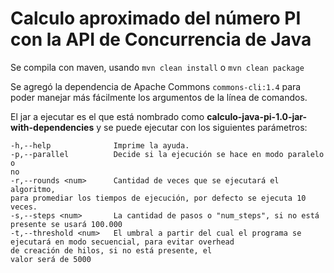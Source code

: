# Calculo aproximado del número PI con la API de Concurrencia de Java

Se compila con maven, usando `mvn clean install` o `mvn clean package`

Se agregó la dependencia de Apache Commons `commons-cli:1.4` para poder manejar más fácilmente los argumentos de la
línea de comandos.

El jar a ejecutar es el que está nombrado como **calculo-java-pi-1.0-jar-with-dependencies** y se puede ejecutar con los
siguientes parámetros:
```
-h,--help              Imprime la ayuda.
-p,--parallel          Decide si la ejecución se hace en modo paralelo o
no
-r,--rounds <num>      Cantidad de veces que se ejecutará el algoritmo,
para promediar los tiempos de ejecución, por defecto se ejecuta 10 veces.
-s,--steps <num>       La cantidad de pasos o "num_steps", si no está
presente se usará 100.000
-t,--threshold <num>   El umbral a partir del cual el programa se
ejecutará en modo secuencial, para evitar overhead
de creación de hilos, si no está presente, el
valor será de 5000